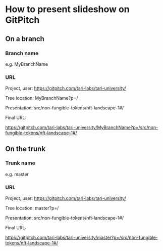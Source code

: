 # How to present slideshow on GitPitch

## On a branch
### Branch name 
e.g. MyBranchName

### URL
Project, user:   https://gitpitch.com/tari-labs/tari-university/

Tree location:   MyBranchName?p=/

Presentation:    src/non-fungible-tokens/nft-landscape-1#/

Final URL:

https://gitpitch.com/tari-labs/tari-university/MyBranchName?p=/src/non-fungible-tokens/nft-landscape-1#/

## On the trunk
### Trunk name
e.g. master
### URL
Project, user:   https://gitpitch.com/tari-labs/tari-university/

Tree location:   master?p=/

Presentation:    src/non-fungible-tokens/nft-landscape-1#/

Final URL:

https://gitpitch.com/tari-labs/tari-university/master?p=/src/non-fungible-tokens/nft-landscape-1#/

